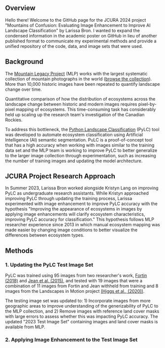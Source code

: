 ## Overview
Hello there! Welcome to the GitHub page for the JCURA 2024 project "Mountains of Confusion: Evaluating Image Enhancement to Improve AI Landscape Classification" by Larissa Bron. I wanted to expand the condensed information in the academic poster on GitHub in lieu of another published format to communicate my experimental methods and provide a unified repository of the code, data, and image sets that were used. 

## Background
The [Mountain Legacy Project](https://mountainlegacy.ca/) (MLP) works with the largest systematic collection of mountain photographs in the world ([browse the collection](https://explore.mountainlegacy.ca/)). More than 10,000 historic images have been repeated to quantify landscape change over time. 

Quantitative comparison of how the distribution of ecosystems across the landscape change between historic and modern images requires pixel-by-pixel mapping of ecosystems. This time-consuming task has considerably held up scaling up the research team's investigation of the Canadian Rockies. 

To address this bottleneck, the [Python Landscape Classification](https://github.com/scrose/pylc) (PyLC) tool was developed to automate ecosystem classification using Artificial Intelligence (AI) semantic segmentation. PuLC is a proof-of-concept tool that has a high accuracy when working with images similar to the training data set and the MLP team is working to improve PyLC to better generalize to the larger image collection through experimentation, such as increasing the number of training images and updating the model architecture.  

## JCURA Project Research Approach
In Summer 2023, Larissa Bron worked alongside Kristyn Lang on improving PyLC as undergraduate research assistants. While Kristyn approached improving PyLC through updating the training process, Larissa experimented with image enhancement to improve PyLC accuracy with the hypothesis "Improving the appearance of ecosystems in images by applying image enhancements will clarify ecosystem characteristics, improving PyLC accuracy for classification." This hypothesis follows MLP researcher experience since 2013 in which manual ecosystem mapping was made easier by changing image conditions to better visualize the differences between ecosystem types. 

## Methods

### 1. Updating the PyLC Test Image Set
PyLC was trained using 95 images from two researcher's work, [Fortin (2018)](https://dspace.library.uvic.ca/items/0a911eb0-53bf-4a82-a75a-8b6949c28edd) and [Jean et al. (2015)](https://ieeexplore.ieee.org/document/7045940), and tested with 19 images that were a combination of 11 images from Fortin and Jean withheld from training and 8 images from the Landscapes in Motion project [(Higgs et al., (2020))](https://friresearch.ca/publications/advances-visual-applications-visualizing-quantifying-landscape-change-sw-alberta-using). 

The testing image set was updated to: 1) Incorporate images from more geographic areas to improve understanding of the generizability of PyLC to the MLP collection, and 2) Remove images with reference land cover masks with large errors to assess whether this was impacting PyLC accuracy. The updated "2023 Test Image Set" containing images and land cover masks is available from MLP. 

### 2. Applying Image Enhancement to the Test Image Set


